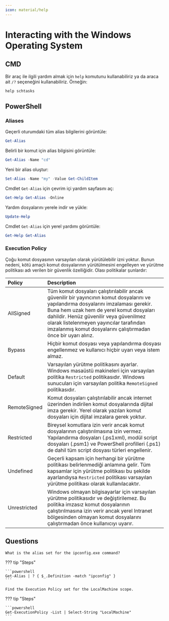 ```yaml
---
icon: material/help
---
```


# Interacting with the Windows Operating System

## CMD

Bir araç ile ilgili yardım almak için `help` komutunu kullanabiliriz ya da araca ait `/?` seçeneğini kullanabiliriz. Örneğin:

```batch
help schtasks
```

## PowerShell

### Aliases

Geçerli oturumdaki tüm alias bilgilerini görüntüle:

```powershell
Get-Alias
```

Belirli bir komut için alias bilgisini görüntüle:

```powershell
Get-Alias -Name "cd"
```

Yeni bir alias oluştur:

```powershell
Set-Alias -Name "my" -Value Get-ChildItem
```

Cmdlet `Get-Alias` için çevrim içi yardım sayfasını aç:

```powershell
Get-Help Get-Alias -Online
```

Yardım dosyalarını yerele indir ve yükle:

```powershell
Update-Help
```

Cmdlet `Get-Alias` için yerel yardımı görüntüle:

```powershell
Get-Help Get-Alias
```

### Execution Policy

Çoğu komut dosyasının varsayılan olarak yürütülebilir izni yoktur. Bunun nedeni, kötü amaçlı komut dosyalarının yürütülmesini engelleyen ve yürütme politikası adı verilen bir güvenlik özelliğidir. Olası politikalar şunlardır:

| Policy | Description |
|:---|:---|
| AllSigned | Tüm komut dosyaları çalıştırılabilir ancak güvenilir bir yayıncının komut dosyalarını ve yapılandırma dosyalarını imzalaması gerekir. Buna hem uzak hem de yerel komut dosyaları dahildir. Henüz güvenilir veya güvenilmez olarak listelenmeyen yayıncılar tarafından imzalanmış komut dosyalarını çalıştırmadan önce bir uyarı alırız. |
| Bypass | Hiçbir komut dosyası veya yapılandırma dosyası engellenmez ve kullanıcı hiçbir uyarı veya istem almaz. |
| Default | Varsayılan yürütme politikasını ayarlar. Windows masaüstü makineleri için varsayılan politika `Restricted` politikasıdır. Windows sunucuları için varsayılan politika `RemoteSigned` politikasıdır. |
| RemoteSigned | Komut dosyaları çalıştırılabilir ancak internet üzerinden indirilen komut dosyalarında dijital imza gerekir. Yerel olarak yazılan komut dosyaları için dijital imzalara gerek yoktur. |
| Restricted | Bireysel komutlara izin verir ancak komut dosyalarının çalıştırılmasına izin vermez. Yapılandırma dosyaları (.ps1xml), modül script dosyaları (.psm1) ve PowerShell profilleri (.ps1) de dahil tüm script dosyası türleri engellenir. |
| Undefined | Geçerli kapsam için herhangi bir yürütme politikası belirlenmediği anlamına gelir. Tüm kapsamlar için yürütme politikası bu şekilde ayarlandıysa `Restricted` politikası varsayılan yürütme politikası olarak kullanılacaktır. |
| Unrestricted | Windows olmayan bilgisayarlar için varsayılan yürütme politikasıdır ve değiştirilemez. Bu politika imzasız komut dosyalarının çalıştırılmasına izin verir ancak yerel Intranet bölgesinden olmayan komut dosyalarını çalıştırmadan önce kullanıcıyı uyarır. |

## Questions

```text
What is the alias set for the ipconfig.exe command?
```

??? tip "Steps"

    ```powershell
    Get-Alias | ? { $_.Definition -match "ipconfig" }
    ```

```text
Find the Execution Policy set for the LocalMachine scope.
```

??? tip "Steps"

    ```powershell
    Get-ExecutionPolicy -List | Select-String "LocalMachine"
    ```
